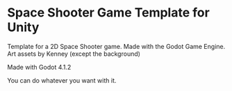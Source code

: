 # Space Shooter Game Template for Unity
Template for a 2D Space Shooter game. Made with the Godot Game Engine. Art assets by Kenney (except the background)

Made with Godot 4.1.2

You can do whatever you want with it.
